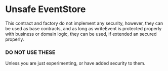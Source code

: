 # Unsafe EventStore

This contract and factory do not implement any security, however, they can be used as base contracts, and as long as writeEvent is protected properly with business or domain logic, they can be used, if extended an secured properly. 

### DO NOT USE THESE

Unless you are just experimenting, or have added security to them.